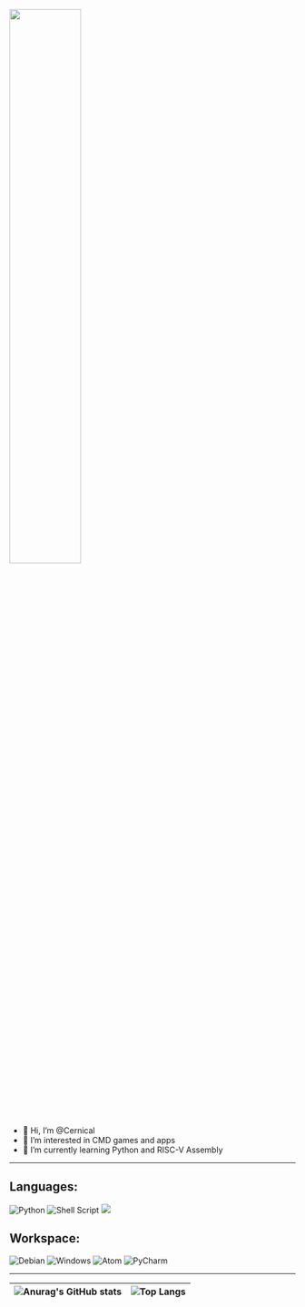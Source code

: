 <p align="left" width="100%">
    <img width=50% src="https://user-images.githubusercontent.com/84983282/165531007-e3c97de1-fca2-4ae1-8369-602401723ee9.png">
</p>

- 👋 Hi, I’m @Cernical
- 👀 I’m interested in CMD games and apps
- 🌱 I’m currently learning Python and RISC-V Assembly

<hr>

<h2>Languages:</h2>

![Python](https://img.shields.io/badge/python-3670A0?style=for-the-badge&logo=python&logoColor=ffdd54) ![Shell Script](https://img.shields.io/badge/shell_script-%23121011.svg?style=for-the-badge&logo=gnu-bash&logoColor=white) ![](https://img.shields.io/badge/Assembly-RISC--V-yellow?style=for-the-badge&logo=) &ensp;

<h2>Workspace:</h2>

![Debian](https://img.shields.io/badge/Debian-D70A53?style=for-the-badge&logo=debian&logoColor=white) ![Windows](https://img.shields.io/badge/Windows-0078D6?style=for-the-badge&logo=windows&logoColor=white) ![Atom](https://img.shields.io/badge/Atom-%2366595C.svg?style=for-the-badge&logo=atom&logoColor=white) ![PyCharm](https://img.shields.io/badge/pycharm-143?style=for-the-badge&logo=pycharm&logoColor=black&color=black&labelColor=green) &ensp;

<hr>

| ![Anurag's GitHub stats](https://github-readme-stats.vercel.app/api?username=Cernical&theme=algolia&show_icons=true) | ![Top Langs](https://github-readme-stats.vercel.app/api/top-langs/?username=Cernical&layout=compact&theme=algolia&card_width=280) |
| :-----------: | :-----------: |

<!---
- 💞️ I’m looking to collaborate on ...
- 📫 How to reach me ...

Cernical/Cernical is a ✨ special ✨ repository because its `README.md` (this file) appears on your GitHub profile.
You can click the Preview link to take a look at your changes.
--->
